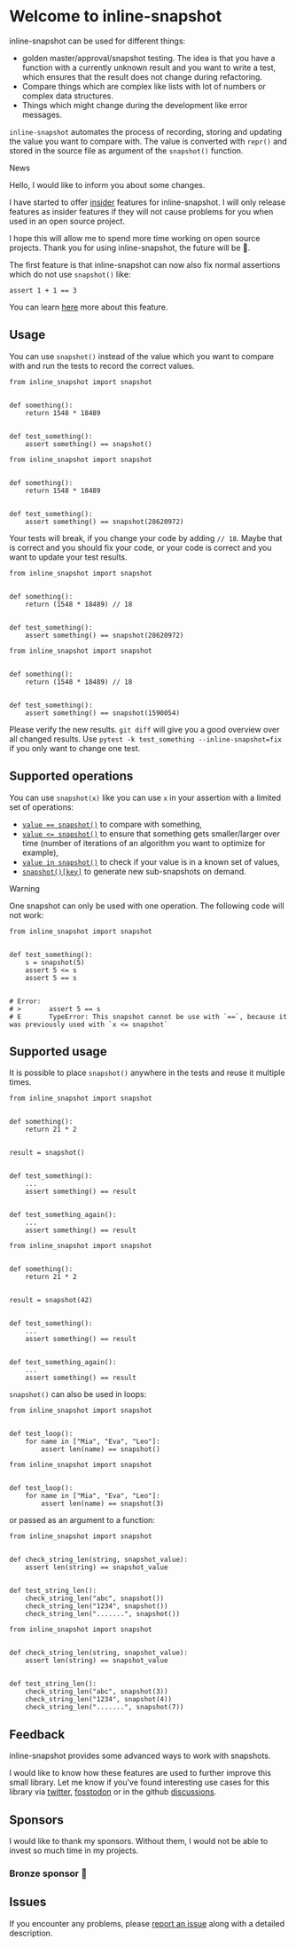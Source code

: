# Welcome to inline-snapshot

inline-snapshot can be used for different things:

- golden master/approval/snapshot testing. The idea is that you have a function with a currently unknown result and you want to write a test, which ensures that the result does not change during refactoring.
- Compare things which are complex like lists with lot of numbers or complex data structures.
- Things which might change during the development like error messages.

`inline-snapshot` automates the process of recording, storing and updating the value you want to compare with. The value is converted with `repr()` and stored in the source file as argument of the `snapshot()` function.

News

Hello, I would like to inform you about some changes.

I have started to offer [insider](https://15r10nk.github.io/inline-snapshot/latest/insiders/) features for inline-snapshot. I will only release features as insider features if they will not cause problems for you when used in an open source project.

I hope this will allow me to spend more time working on open source projects. Thank you for using inline-snapshot, the future will be 🚀.

The first feature is that inline-snapshot can now also fix normal assertions which do not use `snapshot()` like:

```
assert 1 + 1 == 3
```

You can learn [here](fix_assert/) more about this feature.

## Usage

You can use `snapshot()` instead of the value which you want to compare with and run the tests to record the correct values.

```
from inline_snapshot import snapshot


def something():
    return 1548 * 18489


def test_something():
    assert something() == snapshot()
```

```
from inline_snapshot import snapshot


def something():
    return 1548 * 18489


def test_something():
    assert something() == snapshot(28620972)
```

Your tests will break, if you change your code by adding `// 18`. Maybe that is correct and you should fix your code, or your code is correct and you want to update your test results.

```
from inline_snapshot import snapshot


def something():
    return (1548 * 18489) // 18


def test_something():
    assert something() == snapshot(28620972)
```

```
from inline_snapshot import snapshot


def something():
    return (1548 * 18489) // 18


def test_something():
    assert something() == snapshot(1590054)
```

Please verify the new results. `git diff` will give you a good overview over all changed results. Use `pytest -k test_something --inline-snapshot=fix` if you only want to change one test.

## Supported operations

You can use `snapshot(x)` like you can use `x` in your assertion with a limited set of operations:

- [`value == snapshot()`](eq_snapshot/) to compare with something,
- [`value <= snapshot()`](cmp_snapshot/) to ensure that something gets smaller/larger over time (number of iterations of an algorithm you want to optimize for example),
- [`value in snapshot()`](in_snapshot/) to check if your value is in a known set of values,
- [`snapshot()[key]`](getitem_snapshot/) to generate new sub-snapshots on demand.

Warning

One snapshot can only be used with one operation. The following code will not work:

```
from inline_snapshot import snapshot


def test_something():
    s = snapshot(5)
    assert 5 <= s
    assert 5 == s


# Error:
# >       assert 5 == s
# E       TypeError: This snapshot cannot be use with `==`, because it was previously used with `x <= snapshot`
```

## Supported usage

It is possible to place `snapshot()` anywhere in the tests and reuse it multiple times.

```
from inline_snapshot import snapshot


def something():
    return 21 * 2


result = snapshot()


def test_something():
    ...
    assert something() == result


def test_something_again():
    ...
    assert something() == result
```

```
from inline_snapshot import snapshot


def something():
    return 21 * 2


result = snapshot(42)


def test_something():
    ...
    assert something() == result


def test_something_again():
    ...
    assert something() == result
```

`snapshot()` can also be used in loops:

```
from inline_snapshot import snapshot


def test_loop():
    for name in ["Mia", "Eva", "Leo"]:
        assert len(name) == snapshot()
```

```
from inline_snapshot import snapshot


def test_loop():
    for name in ["Mia", "Eva", "Leo"]:
        assert len(name) == snapshot(3)
```

or passed as an argument to a function:

```
from inline_snapshot import snapshot


def check_string_len(string, snapshot_value):
    assert len(string) == snapshot_value


def test_string_len():
    check_string_len("abc", snapshot())
    check_string_len("1234", snapshot())
    check_string_len(".......", snapshot())
```

```
from inline_snapshot import snapshot


def check_string_len(string, snapshot_value):
    assert len(string) == snapshot_value


def test_string_len():
    check_string_len("abc", snapshot(3))
    check_string_len("1234", snapshot(4))
    check_string_len(".......", snapshot(7))
```

## Feedback

inline-snapshot provides some advanced ways to work with snapshots.

I would like to know how these features are used to further improve this small library. Let me know if you've found interesting use cases for this library via [twitter](https://twitter.com/15r10nk), [fosstodon](https://fosstodon.org/deck/@15r10nk) or in the github [discussions](https://github.com/15r10nk/inline-snapshot/discussions/new?category=show-and-tell).

## Sponsors

I would like to thank my sponsors. Without them, I would not be able to invest so much time in my projects.

### Bronze sponsor 🥉

## Issues

If you encounter any problems, please [report an issue](https://github.com/15r10nk/inline-snapshot/issues) along with a detailed description.
